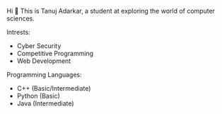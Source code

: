 Hi 👋
This is Tanuj Adarkar, a student at exploring the world of computer sciences.

Intrests:
- Cyber Security 
- Competitive Programming
- Web Development

Programming Languages:
- C++ (Basic/Intermediate)
- Python (Basic)
- Java (Intermediate)
